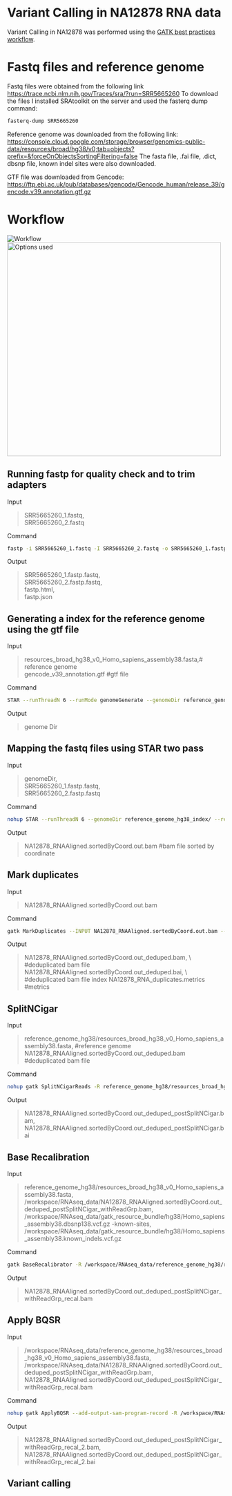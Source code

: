 # Variant Calling in NA12878 RNA data
Variant Calling in NA12878 was performed using the [GATK best practices workflow](https://gatk.broadinstitute.org/hc/en-us/articles/360035531192-RNAseq-short-variant-discovery-SNPs-Indels-).
 
 # Fastq files and reference genome
Fastq files were obtained from the following link https://trace.ncbi.nlm.nih.gov/Traces/sra/?run=SRR5665260 
To download the files I installed SRAtoolkit on the server and used the fasterq dump command: 
```bash
fasterq-dump SRR5665260
```

Reference genome was downloaded from the following link: https://console.cloud.google.com/storage/browser/genomics-public-data/resources/broad/hg38/v0;tab=objects?prefix=&forceOnObjectsSortingFiltering=false 
The fasta file, .fai file, .dict, dbsnp file, known indel sites were also downloaded.

GTF file was downloaded from Gencode: https://ftp.ebi.ac.uk/pub/databases/gencode/Gencode_human/release_39/gencode.v39.annotation.gtf.gz
 
 
 # Workflow
 ![Workflow](https://user-images.githubusercontent.com/26681884/153778754-a7d5fcd5-69f2-4ac5-8fa2-b0cc76198775.jpg) 
<img width="495" alt="Options used" src="https://user-images.githubusercontent.com/26681884/153799087-4527396f-eba0-408b-8456-d8b4372abe3e.png">


 ## Running fastp for quality check and to trim adapters 
Input 
>SRR5665260_1.fastq, \
>SRR5665260_2.fastq

Command
```bash 
fastp -i SRR5665260_1.fastq -I SRR5665260_2.fastq -o SRR5665260_1.fastp.fastq -O SRR5665260_2.fastp.fastq --detect_adapter_for_pe 
```
Output
>SRR5665260_1.fastp.fastq, \
>SRR5665260_2.fastp.fastq, \
>fastp.html, \
>fastp.json

 ## Generating a index for the reference genome using the gtf file
Input 
>resources_broad_hg38_v0_Homo_sapiens_assembly38.fasta,# reference genome\
>gencode_v39_annotation.gtf #gtf file

Command
 ```bash 
STAR --runThreadN 6 --runMode genomeGenerate --genomeDir reference_genome_hg38_index/ --genomeFastaFiles reference_genome_hg38/resources_broad_hg38_v0_Homo_sapiens_assembly38.fasta --sjdbGTFfile gtf_files/gencode_v39_annotation.gtf --sjdbOverhang 143
 ```
 
Output 
>genome Dir 

 ## Mapping the fastq files using STAR two pass
Input 
>genomeDir, \
>SRR5665260_1.fastp.fastq, \
>SRR5665260_2.fastp.fastq 

Command
```bash
nohup STAR --runThreadN 6 --genomeDir reference_genome_hg38_index/ --readFilesIn SRR5665260_1.fastp.fastq SRR5665260_2.fastp.fastq --sjdbOverhang 143 --twopassMode Basic --outSAMtype BAM SortedByCoordinate --outFileNamePrefix NA12878_RNA & 
 ```
Output 
>NA12878_RNAAligned.sortedByCoord.out.bam #bam file sorted by coordinate

 ## Mark duplicates
Input 
>NA12878_RNAAligned.sortedByCoord.out.bam 

Command
 ```bash 
 gatk MarkDuplicates --INPUT NA12878_RNAAligned.sortedByCoord.out.bam --OUTPUT NA12878_RNAAligned.sortedByCoord.out_deduped.bam --CREATE_INDEX true --VALIDATION_STRINGENCY SILENT --METRICS_FILE NA12878_RNA_duplicates.metrics &
 ```
Output 
>NA12878_RNAAligned.sortedByCoord.out_deduped.bam, \ #deduplicated bam file
>NA12878_RNAAligned.sortedByCoord.out_deduped.bai, \ #deduplicated bam file index
>NA12878_RNA_duplicates.metrics #metrics

 ## SplitNCigar
Input 
>reference_genome_hg38/resources_broad_hg38_v0_Homo_sapiens_assembly38.fasta, #reference genome\
>NA12878_RNAAligned.sortedByCoord.out_deduped.bam #deduplicated bam file

Command
 ```bash 
 nohup gatk SplitNCigarReads -R reference_genome_hg38/resources_broad_hg38_v0_Homo_sapiens_assembly38.fasta -I NA12878_RNAAligned.sortedByCoord.out_deduped.bam -O NA12878_RNAAligned.sortedByCoord.out_deduped_postSplitNCigar.bam &
 ```
Output 
>NA12878_RNAAligned.sortedByCoord.out_deduped_postSplitNCigar.bam, \
>NA12878_RNAAligned.sortedByCoord.out_deduped_postSplitNCigar.bai

 ## Base Recalibration
Input 
>reference_genome_hg38/resources_broad_hg38_v0_Homo_sapiens_assembly38.fasta,\
>/workspace/RNAseq_data/NA12878_RNAAligned.sortedByCoord.out_deduped_postSplitNCigar_withReadGrp.bam,\
>/workspace/RNAseq_data/gatk_resource_bundle/hg38/Homo_sapiens_assembly38.dbsnp138.vcf.gz -known-sites,\
>/workspace/RNAseq_data/gatk_resource_bundle/hg38/Homo_sapiens_assembly38.known_indels.vcf.gz

Command
 ```bash
 gatk BaseRecalibrator -R /workspace/RNAseq_data/reference_genome_hg38/resources_broad_hg38_v0_Homo_sapiens_assembly38.fasta -I /workspace/RNAseq_data/NA12878_RNAAligned.sortedByCoord.out_deduped_postSplitNCigar_withReadGrp.bam --use-original-qualities -O NA12878_RNAAligned.sortedByCoord.out_deduped_postSplitNCigar_withReadGrp_recal.bam -known-sites /workspace/RNAseq_data/gatk_resource_bundle/hg38/Homo_sapiens_assembly38.dbsnp138.vcf.gz -known-sites /workspace/RNAseq_data/gatk_resource_bundle/hg38/Homo_sapiens_assembly38.known_indels.vcf.gz &
 ```
 
Output 
>NA12878_RNAAligned.sortedByCoord.out_deduped_postSplitNCigar_withReadGrp_recal.bam 

 ## Apply BQSR
Input 
> /workspace/RNAseq_data/reference_genome_hg38/resources_broad_hg38_v0_Homo_sapiens_assembly38.fasta,\
> /workspace/RNAseq_data/NA12878_RNAAligned.sortedByCoord.out_deduped_postSplitNCigar_withReadGrp.bam,\
> NA12878_RNAAligned.sortedByCoord.out_deduped_postSplitNCigar_withReadGrp_recal.bam

Command
```bash
nohup gatk ApplyBQSR --add-output-sam-program-record -R /workspace/RNAseq_data/reference_genome_hg38/resources_broad_hg38_v0_Homo_sapiens_assembly38.fasta -I /workspace/RNAseq_data/NA12878_RNAAligned.sortedByCoord.out_deduped_postSplitNCigar_withReadGrp.bam --use-original-qualities -O NA12878_RNAAligned.sortedByCoord.out_deduped_postSplitNCigar_withReadGrp_recal_2.bam --bqsr-recal-file NA12878_RNAAligned.sortedByCoord.out_deduped_postSplitNCigar_withReadGrp_recal.bam &
```

Output 
> NA12878_RNAAligned.sortedByCoord.out_deduped_postSplitNCigar_withReadGrp_recal_2.bam,\
> NA12878_RNAAligned.sortedByCoord.out_deduped_postSplitNCigar_withReadGrp_recal_2.bai
 
## Variant calling
 
 



